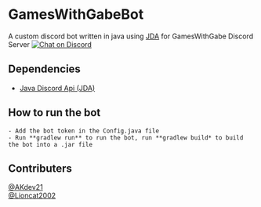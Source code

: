 # GamesWithGabeBot
A custom discord bot written in java using [JDA](https://github.com/DV8FromTheWorld/JDA) for GamesWithGabe Discord Server
[![Chat on Discord](https://img.shields.io/discord/426912293134270465.svg?logo=discord)](https://discord.com/invite/4tHeAkxNg7)

## Dependencies
- [Java Discord Api (JDA)](https://github.com/DV8FromTheWorld/JDA)

## How to run the bot
```
- Add the bot token in the Config.java file
- Run **gradlew run** to run the bot, run **gradlew build* to build the bot into a .jar file
```
## Contributers
[@AKdev21](https://github.com/AKDev21) <br>
[@Lioncat2002](https://github.com/Lioncat2002)
